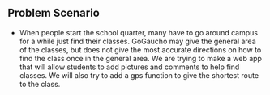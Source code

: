 ## Problem Scenario

- When people start the school quarter, many have to go around campus for a while just find their classes. GoGaucho may give the general area of the classes, but does not give the most accurate directions on how to find the class once in the general area. We are trying to make a web app that will allow students to add pictures and comments to help find classes. We will also try to add a gps function to give the shortest route to the class.